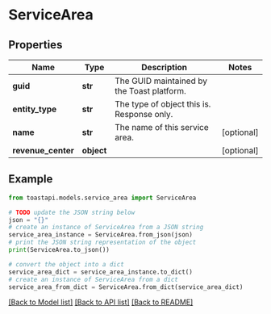 # ServiceArea


## Properties

Name | Type | Description | Notes
------------ | ------------- | ------------- | -------------
**guid** | **str** | The GUID maintained by the Toast platform. | 
**entity_type** | **str** | The type of object this is. Response only. | 
**name** | **str** | The name of this service area. | [optional] 
**revenue_center** | **object** |  | [optional] 

## Example

```python
from toastapi.models.service_area import ServiceArea

# TODO update the JSON string below
json = "{}"
# create an instance of ServiceArea from a JSON string
service_area_instance = ServiceArea.from_json(json)
# print the JSON string representation of the object
print(ServiceArea.to_json())

# convert the object into a dict
service_area_dict = service_area_instance.to_dict()
# create an instance of ServiceArea from a dict
service_area_from_dict = ServiceArea.from_dict(service_area_dict)
```
[[Back to Model list]](../README.md#documentation-for-models) [[Back to API list]](../README.md#documentation-for-api-endpoints) [[Back to README]](../README.md)


